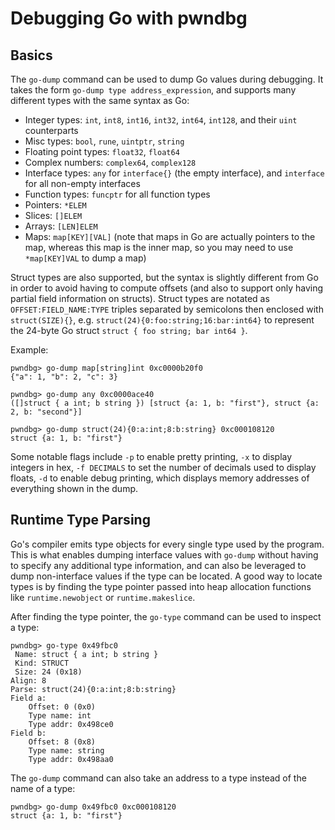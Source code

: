 # Debugging Go with pwndbg
## Basics
The `go-dump` command can be used to dump Go values during debugging. It takes the form `go-dump type address_expression`, and supports many different types with the same syntax as Go:
- Integer types: `int`, `int8`, `int16`, `int32`, `int64`, `int128`, and their `uint` counterparts
- Misc types: `bool`, `rune`, `uintptr`, `string`
- Floating point types: `float32`, `float64`
- Complex numbers: `complex64`, `complex128`
- Interface types: `any` for `interface{}` (the empty interface), and `interface` for all non-empty interfaces
- Function types: `funcptr` for all function types
- Pointers: `*ELEM`
- Slices: `[]ELEM`
- Arrays: `[LEN]ELEM`
- Maps: `map[KEY][VAL]` (note that maps in Go are actually pointers to the map, whereas this map is the inner map, so you may need to use `*map[KEY]VAL` to dump a map)

Struct types are also supported, but the syntax is slightly different from Go in order to avoid having to compute offsets (and also to support only having partial field information on structs). Struct types are notated as `OFFSET:FIELD_NAME:TYPE` triples separated by semicolons then enclosed with `struct(SIZE){}`, e.g. `struct(24){0:foo:string;16:bar:int64}` to represent the 24-byte Go struct `struct { foo string; bar int64 }`.

Example:
```
pwndbg> go-dump map[string]int 0xc0000b20f0
{"a": 1, "b": 2, "c": 3}

pwndbg> go-dump any 0xc0000ace40
([]struct { a int; b string }) [struct {a: 1, b: "first"}, struct {a: 2, b: "second"}]

pwndbg> go-dump struct(24){0:a:int;8:b:string} 0xc000108120
struct {a: 1, b: "first"}
```

Some notable flags include `-p` to enable pretty printing, `-x` to display integers in hex, `-f DECIMALS` to set the number of decimals used to display floats, `-d` to enable debug printing, which displays memory addresses of everything shown in the dump.

## Runtime Type Parsing
Go's compiler emits type objects for every single type used by the program. This is what enables dumping interface values with `go-dump` without having to specify any additional type information, and can also be leveraged to dump non-interface values if the type can be located. A good way to locate types is by finding the type pointer passed into heap allocation functions like `runtime.newobject` or `runtime.makeslice`.

After finding the type pointer, the `go-type` command can be used to inspect a type:
```
pwndbg> go-type 0x49fbc0
 Name: struct { a int; b string }
 Kind: STRUCT
 Size: 24 (0x18)
Align: 8
Parse: struct(24){0:a:int;8:b:string}
Field a:
    Offset: 0 (0x0)
    Type name: int
    Type addr: 0x498ce0
Field b:
    Offset: 8 (0x8)
    Type name: string
    Type addr: 0x498aa0
```

The `go-dump` command can also take an address to a type instead of the name of a type:
```
pwndbg> go-dump 0x49fbc0 0xc000108120
struct {a: 1, b: "first"}
```
